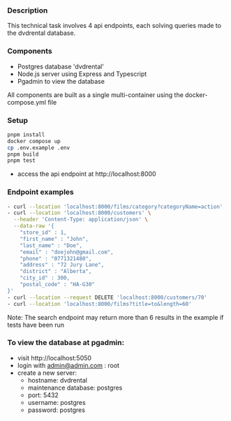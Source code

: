 ### Description
This technical task involves 4 api endpoints, each solving queries made to the dvdrental database. 

### Components
- Postgres database 'dvdrental' 
- Node.js server using Express and Typescript
- Pgadmin to view the database 

All components are built as a single multi-container using the docker-compose.yml file

### Setup 
```sh
pnpm install
docker compose up
cp .env.example .env
pnpm build
pnpm test
```
- access the api endpoint at http://localhost:8000

### Endpoint examples
```sh
- curl --location 'localhost:8000/films/category?categoryName=action'
- curl --location 'localhost:8000/customers' \
  --header 'Content-Type: application/json' \
  --data-raw '{
    "store_id" : 1,
    "first_name" : "John",
    "last_name" : "Doe",
    "email" : "doejohn@gmail.com",
    "phone" : "0771321480",
    "address" : "72 Jury Lane",
    "district" : "Alberta",
    "city_id" : 300,
    "postal_code" : "HA-G30"
}'
- curl --location --request DELETE 'localhost:8000/customers/70'
- curl --location 'localhost:8000/films?title=to&length=60'
```

Note: The search endpoint may return more than 6 results in the example if tests have been run

### To view the database at pgadmin: 
- visit http://localhost:5050
- login with admin@admin.com : root
- create a new server:
     - hostname: dvdrental
     - maintenance database: postgres
     - port: 5432
     - username: postgres
     - password: postgres
 






   

